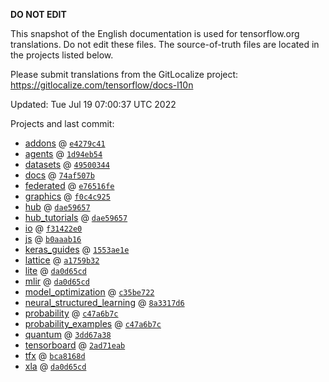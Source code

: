 __DO NOT EDIT__

This snapshot of the English documentation is used for tensorflow.org
translations. Do not edit these files. The source-of-truth files are located in
the projects listed below.

Please submit translations from the GitLocalize project: https://gitlocalize.com/tensorflow/docs-l10n

Updated: Tue Jul 19 07:00:37 UTC 2022

Projects and last commit:

- [addons](https://github.com/tensorflow/addons/tree/master/docs) @ <a href='https://github.com/tensorflow/addons/commit/e4279c414c2ca7365bc24c2033086ba114f1e004'><code>e4279c41</code></a>
- [agents](https://github.com/tensorflow/agents/tree/master/docs) @ <a href='https://github.com/tensorflow/agents/commit/1d94eb548c14030baede00ade31c7896b3890a20'><code>1d94eb54</code></a>
- [datasets](https://github.com/tensorflow/datasets/tree/master/docs) @ <a href='https://github.com/tensorflow/datasets/commit/49500344f5de5dd5af649a12424e82f2874dddcb'><code>49500344</code></a>
- [docs](https://github.com/tensorflow/docs/tree/master/site/en) @ <a href='https://github.com/tensorflow/docs/commit/74af507b8ea4bcdc8c5e24403b6920e9957f5891'><code>74af507b</code></a>
- [federated](https://github.com/tensorflow/federated/tree/main/docs) @ <a href='https://github.com/tensorflow/federated/commit/e76516fe9f90951f0bb203e5be9e6a11ab334596'><code>e76516fe</code></a>
- [graphics](https://github.com/tensorflow/graphics/tree/master/tensorflow_graphics/g3doc) @ <a href='https://github.com/tensorflow/graphics/commit/f0c4c9256c9b1a6a5337762d763e4910631c65c4'><code>f0c4c925</code></a>
- [hub](https://github.com/tensorflow/hub/tree/master/docs) @ <a href='https://github.com/tensorflow/hub/commit/dae59657fa8acbad33887af850789bd5b52c3916'><code>dae59657</code></a>
- [hub_tutorials](https://github.com/tensorflow/hub/tree/master/examples/colab) @ <a href='https://github.com/tensorflow/hub/commit/dae59657fa8acbad33887af850789bd5b52c3916'><code>dae59657</code></a>
- [io](https://github.com/tensorflow/io/tree/master/docs) @ <a href='https://github.com/tensorflow/io/commit/f31422e0eeb08e6336411009d316ff9d0d36edf1'><code>f31422e0</code></a>
- [js](https://github.com/tensorflow/tfjs-website/tree/master/docs) @ <a href='https://github.com/tensorflow/tfjs-website/commit/b0aaab1605bbb2ed7653f1d86656582ba06e9795'><code>b0aaab16</code></a>
- [keras_guides](https://github.com/tensorflow/docs/tree/snapshot-keras/site/en/guide/keras) @ <a href='https://github.com/tensorflow/docs/commit/1553ae1e4a149be71703e2ee60173b3d1e0e8c00'><code>1553ae1e</code></a>
- [lattice](https://github.com/tensorflow/lattice/tree/master/docs) @ <a href='https://github.com/tensorflow/lattice/commit/a1759b3243131cafca37d46b1977362dec8abee3'><code>a1759b32</code></a>
- [lite](https://github.com/tensorflow/tensorflow/tree/master/tensorflow/lite/g3doc) @ <a href='https://github.com/tensorflow/tensorflow/commit/da0d65cdc1270038e72157ba35bf74b85d9bda11'><code>da0d65cd</code></a>
- [mlir](https://github.com/tensorflow/tensorflow/tree/master/tensorflow/compiler/mlir/g3doc) @ <a href='https://github.com/tensorflow/tensorflow/commit/da0d65cdc1270038e72157ba35bf74b85d9bda11'><code>da0d65cd</code></a>
- [model_optimization](https://github.com/tensorflow/model-optimization/tree/master/tensorflow_model_optimization/g3doc) @ <a href='https://github.com/tensorflow/model-optimization/commit/c35be722c8e401b2e07eed8ac28c034a3fa57e57'><code>c35be722</code></a>
- [neural_structured_learning](https://github.com/tensorflow/neural-structured-learning/tree/master/g3doc) @ <a href='https://github.com/tensorflow/neural-structured-learning/commit/8a3317d61eb577ce73b04b4145a8acc330b1cf5e'><code>8a3317d6</code></a>
- [probability](https://github.com/tensorflow/probability/tree/main/tensorflow_probability/g3doc) @ <a href='https://github.com/tensorflow/probability/commit/c47a6b7c79d00fe6915d9816212bd33b2e014334'><code>c47a6b7c</code></a>
- [probability_examples](https://github.com/tensorflow/probability/tree/main/tensorflow_probability/examples/jupyter_notebooks) @ <a href='https://github.com/tensorflow/probability/commit/c47a6b7c79d00fe6915d9816212bd33b2e014334'><code>c47a6b7c</code></a>
- [quantum](https://github.com/tensorflow/quantum/tree/master/docs) @ <a href='https://github.com/tensorflow/quantum/commit/3dd67a38611c2987ba6dfb0577d7286114b1d53a'><code>3dd67a38</code></a>
- [tensorboard](https://github.com/tensorflow/tensorboard/tree/master/docs) @ <a href='https://github.com/tensorflow/tensorboard/commit/2ad71eabe995758221897301104a271aea3b0d59'><code>2ad71eab</code></a>
- [tfx](https://github.com/tensorflow/tfx/tree/master/docs) @ <a href='https://github.com/tensorflow/tfx/commit/bca8168dfc50d1a28218391c4114081275129da7'><code>bca8168d</code></a>
- [xla](https://github.com/tensorflow/tensorflow/tree/master/tensorflow/compiler/xla/g3doc) @ <a href='https://github.com/tensorflow/tensorflow/commit/da0d65cdc1270038e72157ba35bf74b85d9bda11'><code>da0d65cd</code></a>


